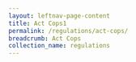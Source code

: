```yaml
---
layout: leftnav-page-content
title: Act Cops1
permalink: /regulations/act-cops/
breadcrumb: Act Cops
collection_name: regulations
---
```

